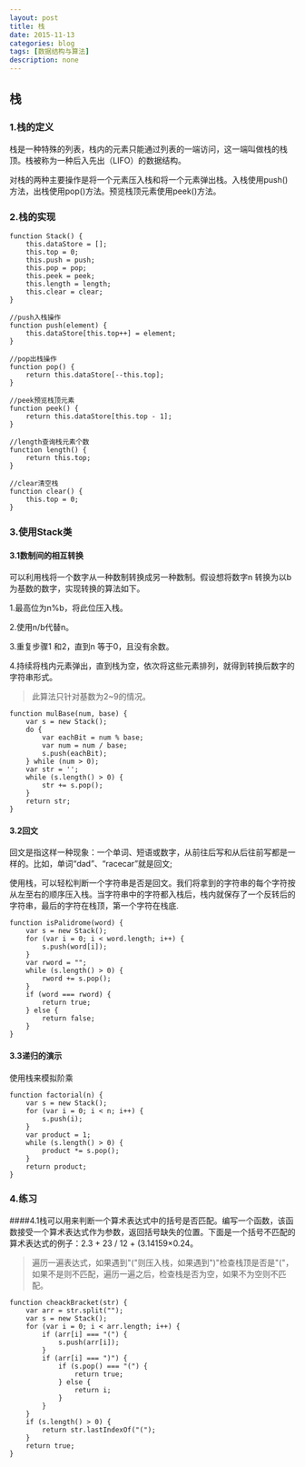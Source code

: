 ```yaml
---
layout: post
title: 栈
date: 2015-11-13
categories: blog
tags: [数据结构与算法]
description: none
---
```


## 栈

### 1.栈的定义

栈是一种特殊的列表，栈内的元素只能通过列表的一端访问，这一端叫做栈的栈顶。栈被称为一种后入先出（LIFO）的数据结构。

对栈的两种主要操作是将一个元素压入栈和将一个元素弹出栈。入栈使用push() 方法，出栈使用pop()方法。预览栈顶元素使用peek()方法。

### 2.栈的实现

    function Stack() {
        this.dataStore = [];
        this.top = 0;
        this.push = push;
        this.pop = pop;
        this.peek = peek;
        this.length = length;
        this.clear = clear;
    }

    //push入栈操作
    function push(element) {
        this.dataStore[this.top++] = element;
    }

    //pop出栈操作
    function pop() {
        return this.dataStore[--this.top];
    }

    //peek预览栈顶元素
    function peek() {
        return this.dataStore[this.top - 1];
    }

    //length查询栈元素个数
    function length() {
        return this.top;
    }

    //clear清空栈
    function clear() {
        this.top = 0;
    }

### 3.使用Stack类

#### 3.1数制间的相互转换

可以利用栈将一个数字从一种数制转换成另一种数制。假设想将数字n 转换为以b 为基数的数字，实现转换的算法如下。

1.最高位为n%b，将此位压入栈。

2.使用n/b代替n。

3.重复步骤1 和2，直到n 等于0，且没有余数。

4.持续将栈内元素弹出，直到栈为空，依次将这些元素排列，就得到转换后数字的字符串形式。

>此算法只针对基数为2~9的情况。

    function mulBase(num, base) {
        var s = new Stack();
        do {
            var eachBit = num % base;
            var num = num / base;
            s.push(eachBit);
        } while (num > 0);
        var str = '';
        while (s.length() > 0) {
            str += s.pop();
        }
        return str;
    }

#### 3.2回文

回文是指这样一种现象：一个单词、短语或数字，从前往后写和从后往前写都是一样的。比如，单词“dad”、“racecar”就是回文;

使用栈，可以轻松判断一个字符串是否是回文。我们将拿到的字符串的每个字符按从左至右的顺序压入栈。当字符串中的字符都入栈后，栈内就保存了一个反转后的字符串，最后的字符在栈顶，第一个字符在栈底.

    function isPalidrome(word) {
        var s = new Stack();
        for (var i = 0; i < word.length; i++) {
            s.push(word[i]);
        }
        var rword = "";
        while (s.length() > 0) {
            rword += s.pop();
        }
        if (word === rword) {
            return true;
        } else {
            return false;
        }
    }

#### 3.3递归的演示

使用栈来模拟阶乘

    function factorial(n) {
        var s = new Stack();
        for (var i = 0; i < n; i++) {
            s.push(i);
        }
        var product = 1;
        while (s.length() > 0) {
            product *= s.pop();
        }
        return product;
    }

### 4.练习

####4.1栈可以用来判断一个算术表达式中的括号是否匹配。编写一个函数，该函数接受一个算术表达式作为参数，返回括号缺失的位置。下面是一个括号不匹配的算术表达式的例子：2.3 + 23 / 12 + (3.14159×0.24。

>遍历一遍表达式，如果遇到"("则压入栈，如果遇到")"检查栈顶是否是"("，如果不是则不匹配，遍历一遍之后，检查栈是否为空，如果不为空则不匹配。

    function cheackBracket(str) {
        var arr = str.split("");
        var s = new Stack();
        for (var i = 0; i < arr.length; i++) {
            if (arr[i] === "(") {
                s.push(arr[i]);
            }
            if (arr[i] === ")") {
                if (s.pop() === "(") {
                    return true;
                } else {
                    return i;
                }
            }
        }
        if (s.length() > 0) {
            return str.lastIndexOf("(");
        }
        return true;
    }
